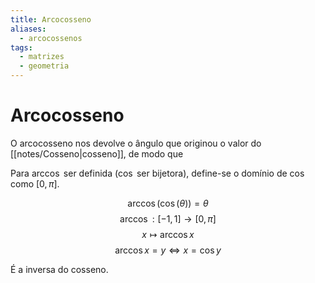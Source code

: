 ```yaml
---
title: Arcocosseno
aliases:
  - arcocossenos
tags:
  - matrizes
  - geometria
---
```

# Arcocosseno

O arcocosseno nos devolve o ângulo que originou o valor do [[notes/Cosseno|cosseno]], de modo que

Para $\arccos$ ser definida ($\cos$ ser bijetora), define-se o domínio de $\cos$ como $\left[0, \pi\right]$.

$$\arccos (\cos (\theta)) = \theta$$
$$\arccos : [-1, 1] \to \left[0, \pi\right]$$
$$x \mapsto \arccos x$$
$$\arccos x = y \iff x = \cos y$$

É a inversa do cosseno.